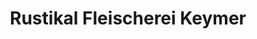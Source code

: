 ---
title: "Rustikal Fleischerei Keymer"
url: /bennewitz/rustikal-fleischerei-keymer/
shop: Metzgerei
---
